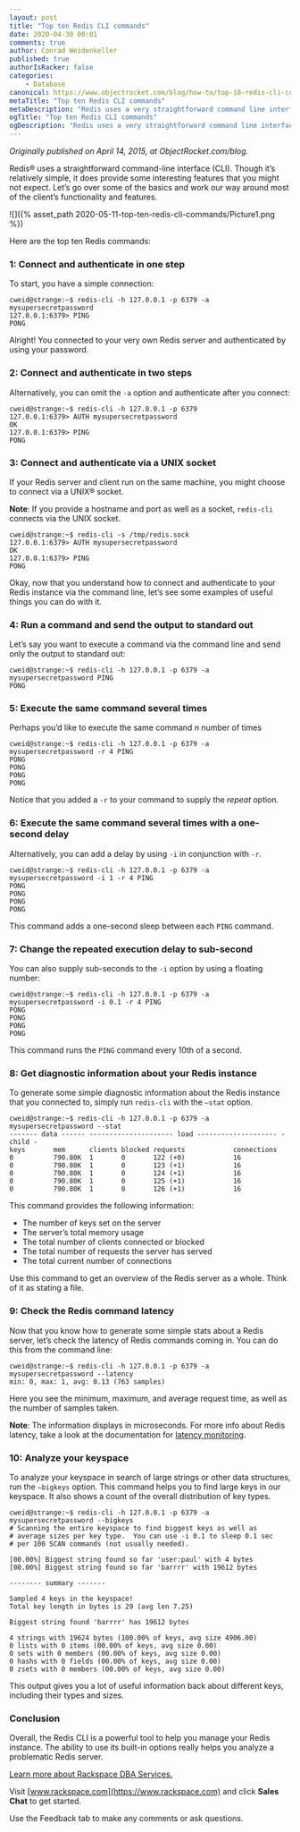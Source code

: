 ```yaml
---
layout: post
title: "Top ten Redis CLI commands"
date: 2020-04-30 00:01
comments: true
author: Conrad Weidenkeller
published: true
authorIsRacker: false
categories:
    - Database
canonical: https://www.objectrocket.com/blog/how-to/top-10-redis-cli-commands/
metaTitle: "Top ten Redis CLI commands"
metaDescription: "Redis uses a very straightforward command line interface. Though it’s relatively simple, it does provide some interesting features that one might not expect. Let’s go over some of the basics and work our way around most of the client’s functionality and features."
ogTitle: "Top ten Redis CLI commands"
ogDescription: "Redis uses a very straightforward command line interface. Though it’s relatively simple, it does provide some interesting features that one might not expect. Let’s go over some of the basics and work our way around most of the client’s functionality and features."
---
```


*Originally published on April 14, 2015, at ObjectRocket.com/blog.*

Redis&reg; uses a straightforward command-line interface (CLI). Though it’s relatively simple, it does provide
some interesting features that you might not expect. Let’s go over some of the basics and work our way
around most of the client’s functionality and features.

<!-- more -->

![]({% asset_path 2020-05-11-top-ten-redis-cli-commands/Picture1.png %})

Here are the top ten Redis commands:

### 1: Connect and authenticate in one step

To start, you have a simple connection:

    cweid@strange:~$ redis-cli -h 127.0.0.1 -p 6379 -a mysupersecretpassword
    127.0.0.1:6379> PING
    PONG

Alright! You connected to your very own Redis server and authenticated by using your password.

### 2: Connect and authenticate in two steps

Alternatively, you can omit the `-a` option and authenticate after you connect:

    cweid@strange:~$ redis-cli -h 127.0.0.1 -p 6379
    127.0.0.1:6379> AUTH mysupersecretpassword
    OK
    127.0.0.1:6379> PING
    PONG

### 3: Connect and authenticate via a UNIX socket

If your Redis server and client run on the same machine, you might choose to connect via a UNIX&reg; socket.

**Note**: If you provide a hostname and port as well as a socket, `redis-cli` connects via the UNIX socket.

    cweid@strange:~$ redis-cli -s /tmp/redis.sock
    127.0.0.1:6379> AUTH mysupersecretpassword
    OK
    127.0.0.1:6379> PING
    PONG

Okay, now that you understand how to connect and authenticate to your Redis instance via the command line,
let’s see some examples of useful things you can do with it.

### 4: Run a command and send the output to standard out

Let’s say you want to execute a command via the command line and send only the output to standard out:

    cweid@strange:~$ redis-cli -h 127.0.0.1 -p 6379 -a mysupersecretpassword PING
    PONG

### 5: Execute the same command several times

Perhaps you’d like to execute the same command *n* number of times

    cweid@strange:~$ redis-cli -h 127.0.0.1 -p 6379 -a mysupersecretpassword -r 4 PING
    PONG
    PONG
    PONG
    PONG

Notice that you added a `-r` to your command to supply the *repeat* option.

### 6: Execute the same command several times with a one-second delay

Alternatively, you can add a delay by using `-i` in conjunction with `-r`.

    cweid@strange:~$ redis-cli -h 127.0.0.1 -p 6379 -a mysupersecretpassword -i 1 -r 4 PING
    PONG
    PONG
    PONG
    PONG

This command adds a one-second sleep between each `PING` command.

### 7: Change the repeated execution delay to sub-second

You can also supply sub-seconds to the `-i` option by using a floating number:

    cweid@strange:~$ redis-cli -h 127.0.0.1 -p 6379 -a mysupersecretpassword -i 0.1 -r 4 PING
    PONG
    PONG
    PONG
    PONG

This command runs the `PING` command every 10th of a second.

### 8: Get diagnostic information about your Redis instance

To generate some simple diagnostic information about the Redis instance that you connected to, simply run
`redis-cli` with the `–stat` option.

    cweid@strange:~$ redis-cli -h 127.0.0.1 -p 6379 -a mysupersecretpassword --stat
    ------- data ------ --------------------- load -------------------- - child -
    keys       mem      clients blocked requests            connections          
    0          790.80K  1       0       122 (+0)            16          
    0          790.80K  1       0       123 (+1)            16          
    0          790.80K  1       0       124 (+1)            16          
    0          790.80K  1       0       125 (+1)            16          
    0          790.80K  1       0       126 (+1)            16          

This command provides the following information:

- The number of keys set on the server
- The server’s total memory usage
- The total number of clients connected or blocked
- The total number of requests the server has served
- The total current number of connections

Use this command to get an overview of the Redis server as a whole. Think of it as stating a file.

### 9: Check the Redis command latency

Now that you know how to generate some simple stats about a Redis server, let’s check the latency of Redis
commands coming in. You can do this from the command line:

    cweid@strange:~$ redis-cli -h 127.0.0.1 -p 6379 -a mysupersecretpassword --latency
    min: 0, max: 1, avg: 0.13 (763 samples)

Here you see the minimum, maximum, and average request time, as well as the number of samples taken.

**Note**: The information displays in microseconds. For more info about Redis latency, take a look at the
          documentation for [latency monitoring](https://redis.io/topics/latency-monitor).

### 10: Analyze your keyspace

To analyze your keyspace in search of large strings or other data structures, run the `–bigkeys` option.
This command helps you to find large keys in our keyspace. It also shows a count of the overall distribution
of key types.

    cweid@strange:~$ redis-cli -h 127.0.0.1 -p 6379 -a mysupersecretpassword --bigkeys
    # Scanning the entire keyspace to find biggest keys as well as
    # average sizes per key type.  You can use -i 0.1 to sleep 0.1 sec
    # per 100 SCAN commands (not usually needed).

    [00.00%] Biggest string found so far 'user:paul' with 4 bytes
    [00.00%] Biggest string found so far 'barrrr' with 19612 bytes

    -------- summary -------

    Sampled 4 keys in the keyspace!
    Total key length in bytes is 29 (avg len 7.25)

    Biggest string found 'barrrr' has 19612 bytes

    4 strings with 19624 bytes (100.00% of keys, avg size 4906.00)
    0 lists with 0 items (00.00% of keys, avg size 0.00)
    0 sets with 0 members (00.00% of keys, avg size 0.00)
    0 hashs with 0 fields (00.00% of keys, avg size 0.00)
    0 zsets with 0 members (00.00% of keys, avg size 0.00)

This output gives you a lot of useful information back about different keys, including their types and sizes.

### Conclusion

Overall, the Redis CLI is a powerful tool to help you manage your Redis instance. The ability to use its built-in
options really helps you analyze a problematic Redis server.

<a class="cta blue" id="cta" href="https://www.rackspace.com/data/dba-services">Learn more about Rackspace DBA Services.</a>

Visit [www.rackspace.com](https://www.rackspace.com) and click **Sales Chat**
to get started.

Use the Feedback tab to make any comments or ask questions.
